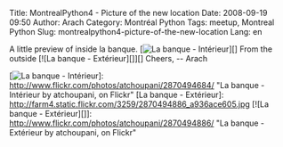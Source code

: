 Title: MontrealPython4 - Picture of the new location
Date: 2008-09-19 09:50
Author: Arach
Category: Montréal Python
Tags: meetup, Montreal Python
Slug: montrealpython4-picture-of-the-new-location
Lang: en

A little preview of inside la banque. [![La banque - Intérieur][]][]
From the outside [![La banque - Extérieur][]][] Cheers, -- Arach

  [La banque - Intérieur]: http://farm4.static.flickr.com/3269/2870494684_8712eedb38.jpg
  [![La banque - Intérieur][]]: http://www.flickr.com/photos/atchoupani/2870494684/
    "La banque - Intérieur by atchoupani, on Flickr"
  [La banque - Extérieur]: http://farm4.static.flickr.com/3259/2870494886_a936ace605.jpg
  [![La banque - Extérieur][]]: http://www.flickr.com/photos/atchoupani/2870494886/
    "La banque - Extérieur by atchoupani, on Flickr"
